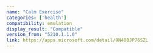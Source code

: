 ```yaml
---
name: "Calm Exercise"
categories: ['health']
compatibility: emulation
display_result: "Compatible"
version_from: "5210.1.1.0"
link: https://apps.microsoft.com/detail/9N40BJP76SZL
---
```

